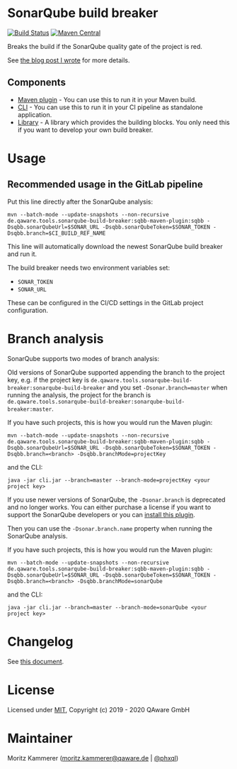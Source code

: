 # SonarQube build breaker

[![Build Status](https://travis-ci.org/qaware/sonarqube-build-breaker.svg?branch=master)](https://travis-ci.org/qaware/sonarqube-build-breaker)
[![Maven Central](https://maven-badges.herokuapp.com/maven-central/de.qaware.tools.sonarqube-build-breaker/sonarqube-build-breaker/badge.svg)](https://maven-badges.herokuapp.com/maven-central/de.qaware.tools.sonarqube-build-breaker/sonarqube-build-breaker)

Breaks the build if the SonarQube quality gate of the project is red.

See [the blog post I wrote](https://qaware.blogspot.com/2020/02/breaking-your-build-on-sonarqube.html) for more details.

## Components

* [Maven plugin](sqbb-maven-plugin/) - You can use this to run it in your Maven build.
* [CLI](cli/) - You can use this to run it in your CI pipeline as standalone application.
* [Library](library/) - A library which provides the building blocks. You only need this if you want to develop your own build breaker.

# Usage

## Recommended usage in the GitLab pipeline

Put this line directly after the SonarQube analysis:

```
mvn --batch-mode --update-snapshots --non-recursive de.qaware.tools.sonarqube-build-breaker:sqbb-maven-plugin:sqbb -Dsqbb.sonarQubeUrl=$SONAR_URL -Dsqbb.sonarQubeToken=$SONAR_TOKEN -Dsqbb.branch=$CI_BUILD_REF_NAME
```

This line will automatically download the newest SonarQube build breaker and run it.

The build breaker needs two environment variables set:

* `SONAR_TOKEN`
* `SONAR_URL`

These can be configured in the CI/CD settings in the GitLab project configuration.

# Branch analysis

SonarQube supports two modes of branch analysis: 

Old versions of SonarQube supported appending the branch to the project key, e.g. if the project key is 
`de.qaware.tools.sonarqube-build-breaker:sonarqube-build-breaker` and you set `-Dsonar.branch=master` when running the analysis,
the project for the branch is `de.qaware.tools.sonarqube-build-breaker:sonarqube-build-breaker:master`.

If you have such projects, this is how you would run the Maven plugin:

```shell script
mvn --batch-mode --update-snapshots --non-recursive de.qaware.tools.sonarqube-build-breaker:sqbb-maven-plugin:sqbb -Dsqbb.sonarQubeUrl=$SONAR_URL -Dsqbb.sonarQubeToken=$SONAR_TOKEN -Dsqbb.branch=<branch> -Dsqbb.branchMode=projectKey
```

and the CLI:

```
java -jar cli.jar --branch=master --branch-mode=projectKey <your project key>
```

If you use newer versions of SonarQube, the `-Dsonar.branch` is deprecated and no longer works. You can either purchase a license if you want to support the
SonarQube developers or you can [install this plugin](https://github.com/mc1arke/sonarqube-community-branch-plugin).

Then you can use the `-Dsonar.branch.name` property when running the SonarQube analysis.

If you have such projects, this is how you would run the Maven plugin:

```shell script
mvn --batch-mode --update-snapshots --non-recursive de.qaware.tools.sonarqube-build-breaker:sqbb-maven-plugin:sqbb -Dsqbb.sonarQubeUrl=$SONAR_URL -Dsqbb.sonarQubeToken=$SONAR_TOKEN -Dsqbb.branch=<branch> -Dsqbb.branchMode=sonarQube
```

and the CLI:

```
java -jar cli.jar --branch=master --branch-mode=sonarQube <your project key>
```

# Changelog

See [this document](CHANGELOG.md).

# License

Licensed under [MIT](https://opensource.org/licenses/MIT), Copyright (c) 2019 - 2020 QAware GmbH

# Maintainer

Moritz Kammerer (moritz.kammerer@qaware.de | [@phxql](https://github.com/phxql/))
